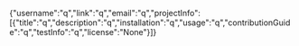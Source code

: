 {"username":"q","link":"q","email":"q","projectInfo":[{"title":"q","description":"q","installation":"q","usage":"q","contributionGuide":"q","testInfo":"q","license":"None"}]}
